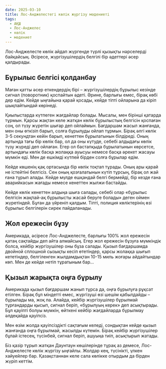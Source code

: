 ```yaml
---
date: 2025-03-10
title: Лос-Анджелестегі көлік жүргізу мәдениеті
tags:
  - АҚШ
  - Лос-Анджелес
  - көлік
  - мәдениет
---
```


Лос-Анджелесте көлік айдап жүргенде түрлі қызықты нәрселерді байқайсың. Әсіресе, жүргізушілердің белгілі бір әдеттері әсер қалдырады.  

## Бұрылыс белгісі қолданбау

Маған қатты әсер еткендердің бірі – жүргізушілердің бұрылыс кезінде сигнал (поворотник) қоспайтын әдеті. Әрине, барлығы емес, бірақ көбі дер едім. Кейде ыңғайына қарай қосады, кейде тіпті ойларына да кіріп шықпайтындай көрінеді.

Қиылыстарда күтпеген жағдайлар болады. Мысалы, мен бірінші қатарда тұрмын. Қарсы жақтан келе жатқан көлік бұрылыстың белгісін қоспаған соң, ол түзу жүретін шығар деп ойлаймын. Бағдаршам жасыл жанғанда, мен оны өткізіп барып, солға бұрылуды ойлап тұрмын. Бірақ әлгі көлік 3-5 секундтан кейін барып, кенеттен бұрылатынын білдіреді. Оның артында тағы бір көлік бар, ол да оны күтуде, себебі алдыдағы көлік түзу жүреді деп ойлаған. Егер ол бастапқыда бұрылатынын көрсетсе, артындағы көлік басқа жолаққа ауысуы немесе басқа әрекет жасауы мүмкін еді. Мен де ешкімді күтпей бірден солға бұрылар едім.

Кейде көшенің қақ ортасында бір көлік тоқтап тұрады. Оның ары қарай не істейтіні белгісіз. Сен оның қозғалатынын күтіп тұрсың, бірақ ол жай ғана тұрып алады. Кейде мүлде ешқандай белгі бермейді, бір кезде ғана аварийкасын жағады немесе кенеттен жылжи бастайды.

Кейде көлік кенеттен алдыңа шыға салады, себебі олар «бұрылыс белгісін жақпай-ақ бұрылысты жасай беруге болады» деген оймен жүретіндей. Бұған да үйреніп қалдым. Тіпті, полиция көліктерінің өзі бұрылыс белгілерін сирек пайдаланады.

## Жол ережесін бұзу  

Америкада, әсіресе Лос-Анджелесте, барлығы 100% жол ережесін қатаң сақтайды деп айта алмайсың. Егер жол ережесін бұзуға мүмкіндік болса, кейбір жүргізушілер оны бұза салады. Қызыл бағдаршамда двойной сплошной сызықты кесіп өтетіндер, қарсы жолаққа шығып кететіндер, белгіленген жылдамдықтан 10-15 миль жоғары айдайтындар көп. Мен де кейде нетіп тұратыным бар...

## Қызыл жарықта оңға бұрылу

Америкада қызыл бағдаршам жанып тұрса да, оңға бұрылуға рұқсат етілген. Бірақ бұл міндетті емес, жүргізуші өзі шешім қабылдайды – бұрылады ма, жоқ па. Алайда, кейбір жүргізушілер бұрылмай тұрғандарды қысып, сигнал беріп, «бұрылуың керек» деп асықтырады. Бұл қауіпті болуы мүмкін, өйткені кейбір жағдайларда бұрылмау әлдеқайда қауіпсіз.

Мен өзім жолда қауіпсіздікті сақтағым келеді, сондықтан кейде қызыл жанғанда оңға бұрылмай, жасылды күтемін. Бірақ кейбір жүргізушілер бұлай істесең, түсінбей, сигнал беріп, ашуыңа тиіп, асықтырып жатады.

Біз қазір тұрып жатқан Даунтаун көшілерінде тұрақ аз демесе, Лос-Анджелесте көлік жүргізу ыңғайлы. Жолдар кең, түсінікті, үлкен хайуейлер бар. Қазақстаннан келе сала көлікке отырдым да бірден жүріп кеттім.